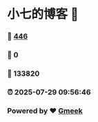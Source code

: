 # 小七的博客 :link:  
### :page_facing_up: [446](/tag.html) 
### :speech_balloon: 0 
### :hibiscus: 133820 
### :alarm_clock: 2025-07-29 09:56:46 
### Powered by :heart: [Gmeek](https://github.com/Meekdai/Gmeek)
